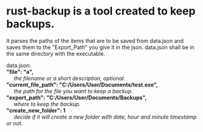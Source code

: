 # rust-backup is a tool created to keep backups.
It parses the paths of the items that are to be saved from data.json and saves them to the "Export_Path" you give it in the json.
data.json shall be in the same directory with the executable.

data.json:  
    **"file": "a",**  
&nbsp;&nbsp;&nbsp;&nbsp; _the filename or a short description, optional._  
    **"current_file_path": "C:/Users/User/Documents/test.exe",**  
&nbsp;&nbsp;&nbsp;&nbsp; _the path for the file you want to keep a backup._  
    **"export_path": "C:/Users/User/Documents/Backups",**  
&nbsp;&nbsp;&nbsp;&nbsp; _where to keep the backup._  
    **"create_new_folder": 1**  
&nbsp;&nbsp;&nbsp;&nbsp; _decide if it will create a new folder with date, hour and minute timestamp or not._  
